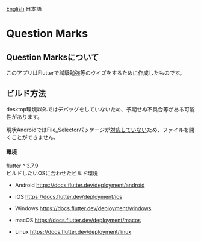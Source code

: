 [English](/README.md) 日本語
# Question Marks

## Question Marksについて

このアプリはFlutterで試験勉強等のクイズをするために作成したものです。

## ビルド方法

desktop環境以外ではデバッグをしていないため、予期せぬ不具合等がある可能性があります。

現状AndroidではFile_Selectorパッケージが[対応していない](https://github.com/flutter/flutter/issues/110098)ため、ファイルを開くことができません。

#### 環境
flutter ^ 3.7.9  
ビルドしたいOSに合わせたビルド環境

- Android
  https://docs.flutter.dev/deployment/android
- iOS
  https://docs.flutter.dev/deployment/ios

- Windows
  https://docs.flutter.dev/deployment/windows
- macOS
  https://docs.flutter.dev/deployment/macos
- Linux
  https://docs.flutter.dev/deployment/linux